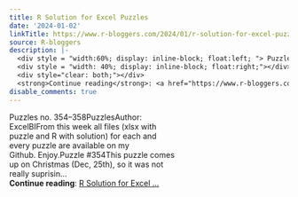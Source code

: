```yaml
---
title: R Solution for Excel Puzzles
date: '2024-01-02'
linkTitle: https://www.r-bloggers.com/2024/01/r-solution-for-excel-puzzles-6/
source: R-bloggers
description: |-
  <div style = "width:60%; display: inline-block; float:left; "> Puzzles no. 354–358PuzzlesAuthor: ExcelBIFrom this week all files (xlsx with puzzle and R with solution) for each and every puzzle are available on my Github. Enjoy.Puzzle #354This puzzle comes up on Christmas (Dec, 25th), so it was not really suprisin...</div>
  <div style = "width: 40%; display: inline-block; float:right;"></div>
  <div style="clear: both;"></div>
  <strong>Continue reading</strong>: <a href="https://www.r-bloggers.com/2024/01/r-solution-for-excel-puzzles-6/">R Solution for Excel ...
disable_comments: true
---
```

<div style = "width:60%; display: inline-block; float:left; "> Puzzles no. 354–358PuzzlesAuthor: ExcelBIFrom this week all files (xlsx with puzzle and R with solution) for each and every puzzle are available on my Github. Enjoy.Puzzle #354This puzzle comes up on Christmas (Dec, 25th), so it was not really suprisin...</div>
<div style = "width: 40%; display: inline-block; float:right;"></div>
<div style="clear: both;"></div>
<strong>Continue reading</strong>: <a href="https://www.r-bloggers.com/2024/01/r-solution-for-excel-puzzles-6/">R Solution for Excel ...